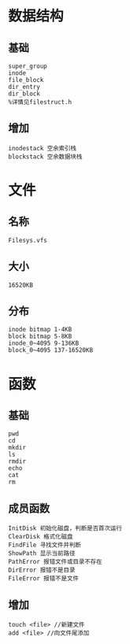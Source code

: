 # 数据结构
## 基础
    super_group
    inode
    file_block
    dir_entry
    dir_block
	%详情见filestruct.h
## 增加
    inodestack 空余索引栈
    blockstack 空余数据块栈
    
    
# 文件
## 名称
    Filesys.vfs
## 大小
    16520KB
## 分布
    inode bitmap 1-4KB
    block bitmap 5-8KB
    inode_0~4095 9-136KB
    block_0~4095 137-16520KB
    

# 函数
## 基础
    pwd
    cd
    mkdir
    ls
    rmdir
    echo
    cat
    rm
## 成员函数
    InitDisk 初始化磁盘，判断是否首次运行
    ClearDisk 格式化磁盘
    FindFile 寻找文件并判断
    ShowPath 显示当前路径
    PathError 报错文件或目录不存在
    DirError 报错不是目录
    FileError 报错不是文件
## 增加
    touch <file> //新建文件
    add <file> //向文件尾添加
    
